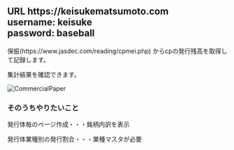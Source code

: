 
<h2>URL https://keisukematsumoto.com </br> username: keisuke </br> password: baseball</h2>

<p>保振(https://www.jasdec.com/reading/cpmei.php)
  からcpの発行残高を取得して記録します。</p>
<p>集計結果を確認できます。</p>

![CommercialPaper ](https://user-images.githubusercontent.com/85728967/122786711-8d9faa00-d2ef-11eb-858e-0fced3acb136.png)


<h3>そのうちやりたいこと</h3>
<p>発行体毎のページ作成・・・銘柄内訳を表示</p>
<p>発行体業種別の発行割合・・・業種マスタが必要</p>
